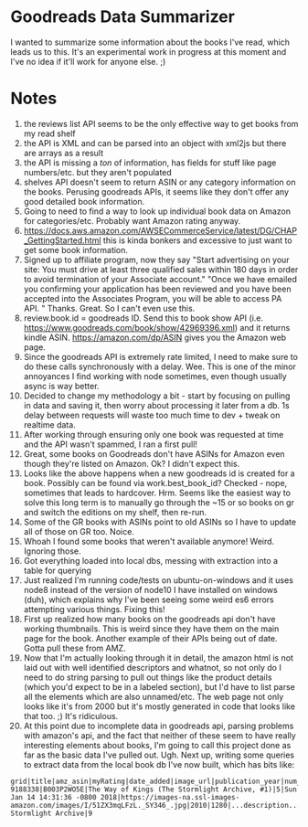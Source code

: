 # Goodreads Data Summarizer

I wanted to summarize some information about the books I've read,
which leads us to this. It's an experimental work in progress at
this moment and I've no idea if it'll work for anyone else. ;)

# Notes

1. the reviews list API seems to be the only effective way to get books from my read shelf
2. the API is XML and can be parsed into an object with xml2js but there are arrays as a result
3. the API is missing a *ton* of information, has fields for stuff like page numbers/etc. but they aren't populated
4. shelves API doesn't seem to return ASIN or any category information on the books. Perusing goodreads APIs, it seems like they don't offer any good detailed book information.
5. Going to need to find a way to look up individual book data on Amazon for categories/etc. Probably want Amazon rating anyway.
6. https://docs.aws.amazon.com/AWSECommerceService/latest/DG/CHAP_GettingStarted.html this is kinda bonkers and excessive to just want to get some book information.
7. Signed up to affiliate program, now they say "Start advertising on your site: You must drive at least three qualified sales within 180 days in order to avoid termination of your Associate account."
"Once we have emailed you confirming your application has been reviewed and you have been accepted into the Associates Program, you will be able to access PA API. " Thanks. Great. So I can't even use this.
8. review.book.id = goodreads ID. Send this to book show API (i.e. https://www.goodreads.com/book/show/42969396.xml) and it returns kindle ASIN. https://amazon.com/dp/ASIN gives you the Amazon web page.
9. Since the goodreads API is extremely rate limited, I need to make sure to do these calls synchronously with a delay. Wee. This is one of the minor annoyances I find working with node sometimes, even though usually async is way better.
10. Decided to change my methodology a bit - start by focusing on pulling in data and saving it, then worry about processing it later from a db. 1s delay between requests will waste too much time to dev + tweak on realtime data.
11. After working through ensuring only one book was requested at time and the API wasn't spammed, I ran a first pull!
12. Great, some books on Goodreads don't have ASINs for Amazon even though they're listed on Amazon. Ok? I didn't expect this.
13. Looks like the above happens when a new goodreads id is created for a book. Possibly can be found via work.best_book_id? Checked - nope, sometimes that leads to hardcover. Hrm. Seems like the easiest way to solve this long term is to manually go through the ~15 or so books on gr and switch the editions on my shelf, then re-run.
14. Some of the GR books with ASINs point to old ASINs so I have to update all of those on GR too. Noice.
15. Whoah I found some books that weren't available anymore! Weird. Ignoring those.
16. Got everything loaded into local dbs, messing with extraction into a table for querying
17. Just realized I'm running code/tests on ubuntu-on-windows and it uses node8 instead of the version of node10 I have installed on windows (duh), which explains why I've been seeing some weird es6 errors attempting various things. Fixing this!
18. First up realized how many books on the goodreads api don't have working thumbnails. This is weird since they have them on the main page for the book. Another example of their APIs being out of date. Gotta pull these from AMZ.
19. Now that I'm actually looking through it in detail, the amazon html is not laid out with well identified descriptors and whatnot, so not only do I need to do string parsing to pull out things like the product details (which you'd expect to be in a labeled section), but I'd have to list parse all the elements which are also unnamed/etc. The web page not only looks like it's from 2000 but it's mostly generated in code that looks like that too. ;) It's ridiculous.
20. At this point due to incomplete data in goodreads api, parsing problems with amazon's api, and the fact that neither of these seem to have really interesting elements about books, I'm going to call this project done as far as the basic data I've pulled out. Ugh. Next up, writing some queries to extract data from the local book db I've now built, which has bits like:

```
grid|title|amz_asin|myRating|date_added|image_url|publication_year|num_pages|description|average_rating|series_title|series_count
9188338|B003P2WO5E|The Way of Kings (The Stormlight Archive, #1)|5|Sun Jan 14 14:31:36 -0800 2018|https://images-na.ssl-images-amazon.com/images/I/51ZX3mqLFzL._SY346_.jpg|2010|1280|...description...|4.65|The Stormlight Archive|9
```


